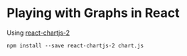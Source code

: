 # Playing with Graphs in React

Using [react-chartjs-2](https://github.com/jerairrest/react-chartjs-2)

```
npm install --save react-chartjs-2 chart.js
```